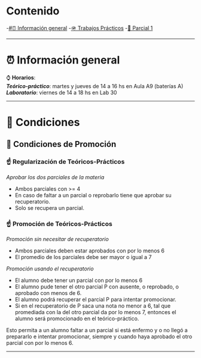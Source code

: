 # Contenido
-[#⏰ Información general](#-información-general)
-[🪖 Trabajos Prácticos](/bases-de-datos-labs/🪖%20Trabajos%20Prácticos.md)
-[🔑  Parcial 1](/🔑%20%20Parcial%201.md)

---
# ⏰ Información general
⌚ **Horarios**:  
	**_Teórico-práctico_**: martes y jueves de 14 a 16 hs en Aula A9 (baterías A)  
	**_Laboratorio_**: viernes de 14 a 18 hs en Lab 30

---
# 🥶 Condiciones
## 🛑 Condiciones de Promoción

### ☝️ **Regularización de Teóricos-Prácticos**
_Aprobar los dos parciales de la materia_
- Ambos parciales con >= 4  
- En caso de faltar a un parcial o reprobarlo tiene que aprobar su recuperatorio.  
- Solo se recupera un parcial.

### ☝️ **Promoción de Teóricos-Prácticos**
_Promoción sin necesitar de recuperatorio_
- Ambos parciales deben estar aprobados con por lo menos 6
- El promedio de los parciales debe ser mayor o igual a 7

_Promoción usando el recuperatorio_
- El alumno debe tener un parcial con por lo menos 6
- El alumno pude tener el otro parcial P con ausente, o reprobado, o aprobado con menos de 6.
- El alumno podrá recuperar el parcial P para intentar promocionar.
- Si en el recuperatorio de P saca una nota no menor a 6, tal que promediada con la del otro parcial da por lo menos 7, entonces el alumno será promocionado en el teórico-práctico.

Esto permita a un alumno faltar a un parcial si está enfermo y o no llegó a prepararlo e intentar promocionar, siempre y cuando haya aprobado el otro parcial con por lo menos 6.

---


